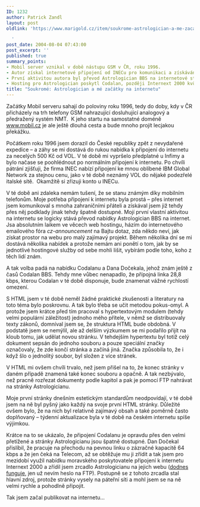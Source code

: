 ```yaml
---
ID: 1232
author: Patrick Zandl
layout: post
oldlink: 'https://www.marigold.cz/item/soukrome-astrologician-a-me-zacatky-na-internetu

  '
post_date: 2004-08-04 07:43:00
post_excerpt: ''
published: true
summary_points:
- Mobil server vznikal v době nástupu GSM v ČR, roku 1996.
- Autor získal internetové připojení od INECu pro komunikaci a získávání podkladů.
- První aktivitou autora byl převod Astrologician BBS na internetové stránky.
- Hosting pro Astrologician poskytl Codalan, později Internext 2000 kvůli rychlosti.
title: "Soukromé: Astrologician a mé začátky na internetu"
---
```


<p>
Začátky Mobil serveru sahají do poloviny roku 1996, tedy do doby, kdy v ČR přicházely na trh telefony GSM nahrazující dosluhující analogový a předražený systém NMT.  K jeho startu na samostatné doméně <a href="http://www.mobil.cz/">www.mobil.cz</a> je ale ještě dlouhá cesta a bude mnoho projít lecjakou překážku. </p>

<!--more--><p>
Počátkem roku 1996 jsem dorazil do České republiky zpět z nevydařené expedice &#8211; a záhy se mi dostává do rukou nabídka k připojení do internetu za necelých 500 Kč od VOL. V té době mi vypršelo předplatné u Infimy a bylo načase se poohlédnout po normálním připojení k internetu. Po chvíli pátrání zjišťuji, že firma INEC nabízí připojení ke mnou oblíbené IBM Global Network za stejnou cenu, jako v té době neznámý VOL do nějaké podezřelé italské sítě.  Okamžitě si zřizuji konto u INECu.</p>
<p>
V té době ani zdaleka nemám tušení, že se stanu známým díky mobilním telefonům. Moje potřeba připojení k internetu byla prostá &#8211; přes internet jsem komunikoval s mnoha zahraničními přáteli a získával jsem již tehdy přes něj podklady jinak tehdy špatně dostupné. Mojí první vlastní aktivitou na internetu se logicky stává převod nabídky Astrologician BBS na internet. Jsa absolutním laikem ve věcech web hostingu, házím do internetového emailového fóra <em>cz-announcement</em> na Bajtu dotaz, zda někdo neví, jak získat prostor na webu pro malý zajímavý projekt. Během několika dní se mi dostává několika nabídek a protože nemám ani ponětí o tom, jak by se jednotlivé hostingové služby od sebe mohli lišit, vybírám podle toho, koho z těch lidí znám. </p>
<p>
A tak volba padá na nabídku Codalanu a Dana Dočekala, jehož znám ještě z časů Codalan BBS. Tehdy mne vůbec nenapadlo, že přípojná linka 28,8 kbps, kterou Codalan v té době disponuje, bude znamenat vážné rychlostí omezení. </p>
<p>
S HTML jsem v té době neměl žádné praktické zkušenosti a literatury na toto téma bylo poskrovnu. A tak bylo třeba se učit metodou pokus-omyl. A protože jsem krátce před tím pracoval s hypertextovým modulem (tehdy velmi populární záležitost) jednoho mého přítele, v němž se distribuovaly texty zákonů, domníval jsem se, že struktura HTML bude obdobná. V podstatě jsem se nemýlil, ale až delším výzkumem se mi podařilo přijít na kloub tomu, jak udělat novou stránku. V tehdejším hypertextu byl totiž celý dokument sepsán do jednoho souboru a pouze speciální značky označovaly, že zde končí stránka a začíná jiná. Značka způsobila to, že i když šlo o jednolitý soubor, byl složen z více stránek. </p>
<p>
V HTML mi ovšem chvíli trvalo, než jsem přišel na to, že konec stránky v daném případě znamená také konec souboru a opačně. A tak nezbývalo, než pracně rozřezat dokumenty podle kapitol a pak je pomocí FTP nahrávat na stránky Astrologicianu. </p>
<p>
Moje první stránky dnešním estetickým standardům neodpovídají, v té době jsem na ně byl pyšný jako každý na svoje první HTML stránky. Důležité ovšem bylo, že na nich byl relativně zajímavý obsah a také poměrně často doplňovaný &#8211; týdenní aktualizace byla v té době na českém internetu spíše výjimkou. </p>
<p>
Krátce na to se ukázalo, že připojení Codalanu je opravdu přes den velmi přetížené a stránky Astrologicianu jsou špatně dostupné. Dan Dočekal přislíbil, že pracuje na přechodu na pevnou linku o zázračné kapacitě 64 kbps a že jen čeká na Telecom, až se obtěžuje mu ji zřídit a tak jsem pro mezidobí využil nabídku moravského poskytovatele připojení k internetu Internext 2000 a zřídil jsem zrcadlo Astrologicianu na jejich webu (<a href="http://www.inext.cz/astrologician">dodnes funguje</a>, jen už nevím heslo na FTP). Postupně se z tohoto zrcadla stal hlavní zdroj, protože stránky vysely na páteřní síti a mohl jsem se na ně velmi rychle a pohodlně připojit.</p>
<p>
Tak jsem začal publikovat na internetu...</p>